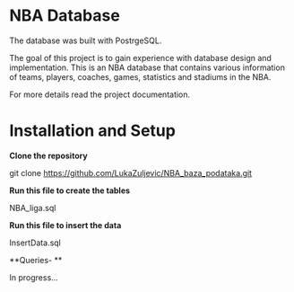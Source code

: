 # NBA Database

The database was built with PostrgeSQL.

The goal of this project is to gain experience with database design and implementation. This is an NBA database that contains various information of teams, players, coaches, games, statistics and stadiums in the NBA.

For more details read the project documentation.



# Installation and Setup

**Clone the repository**

git clone https://github.com/LukaZuljevic/NBA_baza_podataka.git

**Run this file to create the tables**

NBA_liga.sql

**Run this file to insert the data**

InsertData.sql

**Queries- **

In progress...
